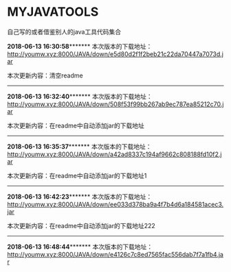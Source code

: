 # MYJAVATOOLS
自己写的或者借鉴别人的java工具代码集合




**************2018-06-13 16:30:58*********************
本次版本的下载地址：http://youmw.xyz:8000/JAVA/down/e5d80d2f1f2beb21c22da70447a7073d.jar

本次更新内容：清空readme

*********************************************


**************2018-06-13 16:32:40*********************
本次版本的下载地址：http://youmw.xyz:8000/JAVA/down/508f53f99bb267ab9ec787ea85212c70.jar

本次更新内容：在readme中自动添加jar的下载地址

*********************************************


**************2018-06-13 16:35:37*********************
本次版本的下载地址：http://youmw.xyz:8000/JAVA/down/a42ad8337c194af9662c808188fd10f2.jar

本次更新内容：在readme中自动添加jar的下载地址1

*********************************************


**************2018-06-13 16:42:23*********************
本次版本的下载地址：http://youmw.xyz:8000/JAVA/down/ee033d378ba9a4f7b4d6a184581acec3.jar

本次更新内容：在readme中自动添加jar的下载地址222

*********************************************


**************2018-06-13 16:48:44*********************
本次版本的下载地址：http://youmw.xyz:8000/JAVA/down/e4126c7c8ed7565fac556dab7f7a1fb4.jar
